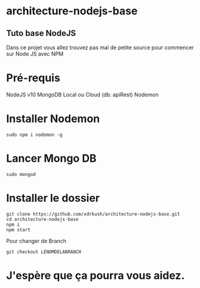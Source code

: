 # architecture-nodejs-base

## Tuto base NodeJS

Dans ce projet vous allez trouvez pas mal de petite source pour commencer sur Node JS avec NPM

# Pré-requis

NodeJS v10
MongoDB Local ou Cloud (db: apiRest) Nodemon

# Installer Nodemon
```
sudo npm i nodemon -g
```

# Lancer Mongo DB

```
sudo mongod
```

# Installer le dossier

```
git clone https://github.com/xdrkush/architecture-nodejs-base.git
cd architecture-nodejs-base
npm i
npm start
```
Pour changer de Branch
```
git checkout LENOMDELABRANCH
```
# J'espère que ça pourra vous aidez.

